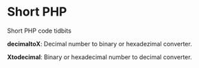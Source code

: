 # Short PHP

Short PHP code tidbits

**decimaltoX**: Decimal number to binary or hexadezimal converter.
 
**Xtodecimal**: Binary or hexadecimal number to decimal converter.
